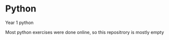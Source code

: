# Python
Year 1 python

Most python exercises were done online, so this repositrory is mostly empty
